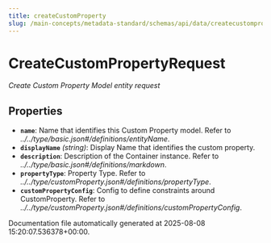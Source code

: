 ```yaml
---
title: createCustomProperty
slug: /main-concepts/metadata-standard/schemas/api/data/createcustomproperty
---
```


# CreateCustomPropertyRequest

*Create Custom Property Model entity request*

## Properties

- **`name`**: Name that identifies this Custom Property model. Refer to *../../type/basic.json#/definitions/entityName*.
- **`displayName`** *(string)*: Display Name that identifies the custom property.
- **`description`**: Description of the Container instance. Refer to *../../type/basic.json#/definitions/markdown*.
- **`propertyType`**: Property Type. Refer to *../../type/customProperty.json#/definitions/propertyType*.
- **`customPropertyConfig`**: Config to define constraints around CustomProperty. Refer to *../../type/customProperty.json#/definitions/customPropertyConfig*.


Documentation file automatically generated at 2025-08-08 15:20:07.536378+00:00.
